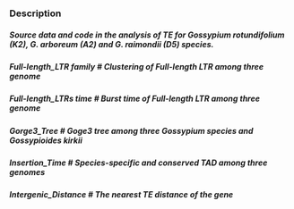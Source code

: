 ### Description

##### Source data and code in the analysis of TE for *Gossypium rotundifolium* (K2), *G. arboreum* (A2) and *G. raimondii* (D5) species.

##### Full-length_LTR family        	  	 # Clustering of Full-length LTR  among three genome

##### Full-length_LTRs time     		  	 #  Burst time of Full-length LTR among three genome

##### Gorge3_Tree                             		 # Goge3 tree among three Gossypium species and Gossypioides kirkii   

##### Insertion_Time         						# Species-specific and conserved TAD among three genomes

##### Intergenic_Distance         			  #  The nearest TE distance of the gene
